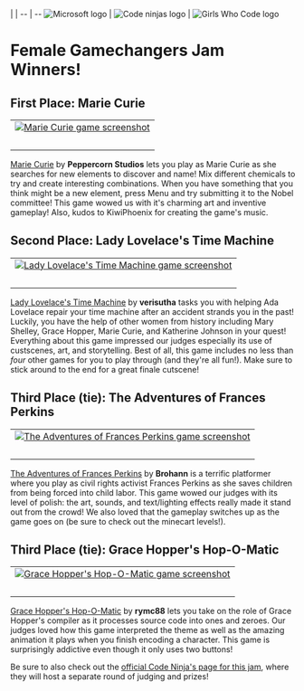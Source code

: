  |  | 
-- | --
![Microsoft logo](/static/gamejam/jams/female-gamechangers/assets/msft-makecode-logo.png) | ![Code ninjas logo](/static/gamejam/jams/female-gamechangers/assets/code-ninjas-logo.svg) | ![Girls Who Code logo](/static/gamejam/jams/female-gamechangers/assets/girls-who-code-logo.png)

# Female Gamechangers Jam Winners!

## First Place: Marie Curie
| |
| -- |
| [![Marie Curie game screenshot](https://pxt.azureedge.net/api/98537-40423-47522-15861/thumb)](https://arcade.makecode.com/98537-40423-47522-15861) |
| &nbsp; |

[Marie Curie](https://arcade.makecode.com/98537-40423-47522-15861) by **Peppercorn Studios** lets you play as Marie Curie as she searches for new elements to discover and name! Mix different chemicals to try and create interesting combinations. When you have something that you think might be a new element, press Menu and try submitting it to the Nobel committee! This game wowed us with it's charming art and inventive gameplay! Also, kudos to KiwiPhoenix for creating the game's music.

## Second Place: Lady Lovelace's Time Machine

| |
| -- |
| [![Lady Lovelace's Time Machine game screenshot](https://pxt.azureedge.net/api/58950-52861-22099-51073/thumb)](https://arcade.makecode.com/58950-52861-22099-51073) |
| &nbsp; |

[Lady Lovelace's Time Machine](https://arcade.makecode.com/58950-52861-22099-51073) by **verisutha** tasks you with helping Ada Lovelace repair your time machine after an accident strands you in the past! Luckily, you have the help of other women from history including Mary Shelley, Grace Hopper, Marie Curie, and Katherine Johnson in your quest! Everything about this game impressed our judges especially its use of custscenes, art, and storytelling. Best of all, this game includes no less than *four* other games for you to play through (and they're all fun!). Make sure to stick around to the end for a great finale cutscene!

## Third Place (tie): The Adventures of Frances Perkins

| |
| -- |
| [![The Adventures of Frances Perkins game screenshot](https://pxt.azureedge.net/api/24653-68670-93715-48748/thumb)](https://arcade.makecode.com/24653-68670-93715-48748) |
| &nbsp; |

[The Adventures of Frances Perkins](https://arcade.makecode.com/24653-68670-93715-48748) by **Brohann** is a terrific platformer where you play as civil rights activist Frances Perkins as she saves children from being forced into child labor. This game wowed our judges with its level of polish: the art, sounds, and text/lighting effects really made it stand out from the crowd! We also loved that the gameplay switches up as the game goes on (be sure to check out the minecart levels!).

## Third Place (tie): Grace Hopper's Hop-O-Matic

| |
| -- |
| [![Grace Hopper's Hop-O-Matic game screenshot](https://pxt.azureedge.net/api/14599-75222-61879-27532/thumb)](https://arcade.makecode.com/14599-75222-61879-27532) |
| &nbsp; |

[Grace Hopper's Hop-O-Matic](https://arcade.makecode.com/14599-75222-61879-27532) by **rymc88** lets you take on the role of Grace Hopper's compiler as it processes source code into ones and zeroes. Our judges loved how this game interpreted the theme as well as the amazing animation it plays when you finish encoding a character. This game is surprisingly addictive even though it only uses two buttons! 

Be sure to also check out the [official Code Ninja's page for this jam](https://forms.codeninjas.com/femalegamechangers), where they will host a separate round of judging and prizes!

